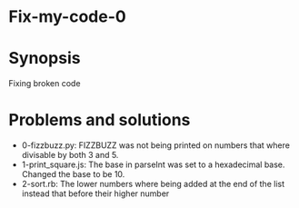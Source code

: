 # Fix-my-code-0
# Synopsis
Fixing broken code

# Problems and solutions

+ 0-fizzbuzz.py: FIZZBUZZ was not being printed on numbers that where divisable by
both 3 and 5.
+ 1-print_square.js: The base in parseInt was set to a hexadecimal base. Changed the base to be 10.
+ 2-sort.rb: The lower numbers where being added at the end of the list instead that before their higher number
